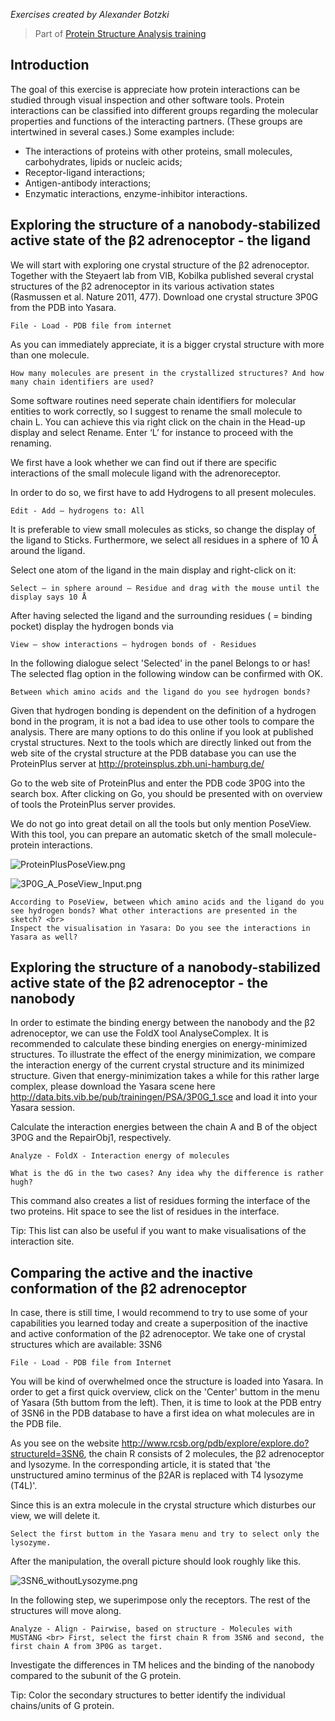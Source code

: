 <i>Exercises created by Alexander Botzki</i>

> Part of [Protein Structure Analysis
> training](Protein_Structure_Analysis_training "wikilink")

## Introduction

The goal of this exercise is appreciate how protein interactions can be
studied through visual inspection and other software tools. Protein
interactions can be classified into different groups regarding the
molecular properties and functions of the interacting partners. (These
groups are intertwined in several cases.) Some examples include:

  - The interactions of proteins with other proteins, small molecules,
    carbohydrates, lipids or nucleic acids;
  - Receptor-ligand interactions;
  - Antigen-antibody interactions;
  - Enzymatic interactions, enzyme-inhibitor
interactions.

## Exploring the structure of a nanobody-stabilized active state of the β2 adrenoceptor - the ligand

We will start with exploring one crystal structure of the β2
adrenoceptor. Together with the Steyaert lab from VIB, Kobilka published
several crystal structures of the β2 adrenoceptor in its various
activation states (Rasmussen et al. Nature 2011, 477).
Download one crystal structure 3P0G from the PDB into Yasara.

    File - Load - PDB file from internet

As you can immediately appreciate, it is a bigger crystal structure with
more than one
    molecule.

    How many molecules are present in the crystallized structures? And how many chain identifiers are used?

Some software routines need seperate chain identifiers for molecular
entities to work correctly, so I suggest to rename the small molecule to
chain L. You can achieve this via right click on the chain in the
Head-up display and select Rename. Enter ‘L’ for instance to proceed
with the renaming.

We first have a look whether we can find out if there are specific
interactions of the small molecule ligand with the adrenoreceptor.

In order to do so, we first have to add Hydrogens to all present
molecules.

    Edit - Add – hydrogens to: All

It is preferable to view small molecules as sticks, so change the
display of the ligand to Sticks.
Furthermore, we select all residues in a sphere of 10 Å around the
ligand.

Select one atom of the ligand in the main display and right-click on
    it:

    Select – in sphere around – Residue and drag with the mouse until the display says 10 Å

After having selected the ligand and the surrounding residues ( =
binding pocket) display the hydrogen bonds via

```
View – show interactions – hydrogen bonds of - Residues
```

In the following dialogue select 'Selected' in the panel Belongs to or
has\! The selected flag option in the following window can be confirmed
with OK.

    Between which amino acids and the ligand do you see hydrogen bonds?

Given that hydrogen bonding is dependent on the definition of a hydrogen
bond in the program, it is not a bad idea to use other tools to compare
the analysis. There are many options to do this online if you look at
published crystal structures. Next to the tools which are directly
linked out from the web site of the crystal structure at the PDB
database you can use the ProteinPlus server at
<http://proteinsplus.zbh.uni-hamburg.de/>

Go to the web site of ProteinPlus and enter the PDB code 3P0G into the
search box. After clicking on Go, you should be presented with on
overview of tools the ProteinPlus server provides.

We do not go into great detail on all the tools but only mention
PoseView. With this tool, you can prepare an automatic sketch of the
small molecule-protein interactions.

![ProteinPlusPoseView.png](ProteinPlusPoseView.png
"ProteinPlusPoseView.png")

![3P0G_A_PoseView_Input.png](3P0G_A_PoseView_Input.png
"3P0G_A_PoseView_Input.png")

    According to PoseView, between which amino acids and the ligand do you see hydrogen bonds? What other interactions are presented in the sketch? <br>
    Inspect the visualisation in Yasara: Do you see the interactions in Yasara as well?

## Exploring the structure of a nanobody-stabilized active state of the β2 adrenoceptor - the nanobody

In order to estimate the binding energy between the nanobody and the β2
adrenoceptor, we can use the FoldX tool AnalyseComplex. It is
recommended to calculate these binding energies on energy-minimized
structures. To illustrate the effect of the energy minimization, we
compare the interaction energy of the current crystal structure and its
minimized structure. Given that energy-minimization takes a while for
this rather large complex, please download the Yasara scene here
<http://data.bits.vib.be/pub/trainingen/PSA/3P0G_1.sce> and load it into
your Yasara session.

Calculate the interaction energies between the chain A and B of the
object 3P0G and the RepairObj1,
    respectively.

    Analyze - FoldX - Interaction energy of molecules

    What is the dG in the two cases? Any idea why the difference is rather hugh?

This command also creates a list of residues forming the interface of
the two proteins. Hit space to see the list of residues in the
interface.

Tip: This list can also be useful if you want to make visualisations of
the interaction
site.

## Comparing the active and the inactive conformation of the β2 adrenoceptor

In case, there is still time, I would recommend to try to use some of
your capabilities you learned today and create a superposition of the
inactive and active conformation of the β2 adrenoceptor. We take one of
crystal structures which are available: 3SN6

    File - Load - PDB file from Internet

You will be kind of overwhelmed once the structure is loaded into
Yasara. In order to get a first quick overview, click on the 'Center'
buttom in the menu of Yasara (5th buttom from the left). Then, it is
time to look at the PDB entry of 3SN6 in the PDB database to have a
first idea on what molecules are in the PDB file.

As you see on the website
<http://www.rcsb.org/pdb/explore/explore.do?structureId=3SN6>, the chain
R consists of 2 molecules, the β2 adrenoceptor and lysozyme. In the
corresponding article, it is stated that 'the unstructured amino
terminus of the β2AR is replaced with T4 lysozyme (T4L)'.

Since this is an extra molecule in the crystal structure which disturbes
our view, we will delete
    it.

    Select the first buttom in the Yasara menu and try to select only the lysozyme.

After the manipulation, the overall picture should look roughly like
this.

![3SN6_withoutLysozyme.png](3SN6_withoutLysozyme.png
"3SN6_withoutLysozyme.png")

In the following step, we superimpose only the receptors. The rest of
the structures will move
    along.

    Analyze - Align - Pairwise, based on structure - Molecules with MUSTANG <br> First, select the first chain R from 3SN6 and second, the first chain A from 3P0G as target.

Investigate the differences in TM helices and the binding of the
nanobody compared to the subunit of the G protein.

Tip: Color the secondary structures to better identify the individual
chains/units of G protein.